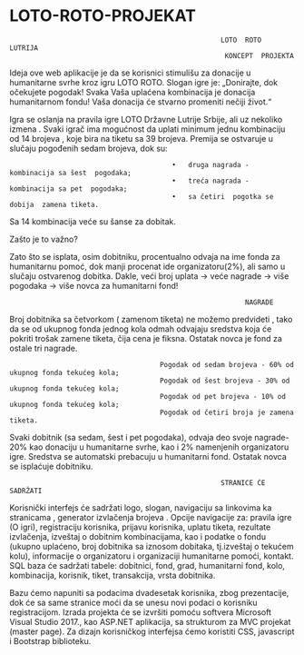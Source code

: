 # LOTO-ROTO-PROJEKAT

                                                        LOTO  ROTO  LUTRIJA
                                                         KONCEPT  PROJEKTA

  Ideja ove  web aplikacije je da se korisnici stimulišu za donacije u humanitarne svrhe kroz igru LOTO ROTO. 
Slogan igre je:  „Donirajte, dok očekujete pogodak! Svaka Vaša uplaćena kombinacija je donacija humanitarnom fondu! Vaša donacija će stvarno promeniti nečiji život.“

  Igra se oslanja na pravila igre LOTO Državne Lutrije Srbije, ali uz nekoliko izmena . Svaki  igrač ima mogućnost da uplati minimum jednu  kombinaciju od 14 brojeva , koje bira na tiketu sa 39 brojeva. Premija se ostvaruje  u slučaju pogođenih sedam  brojeva, dok su: 
  
                                            •	druga nagrada - kombinacija sa šest  pogodaka;
                                            •	treća nagrada - kombinacija sa pet  pogodaka;
                                            •	sa četiri  pogotka se dobija  zamena tiketa.
  Sa 14 kombinacija veće su šanse za dobitak.
  
Zašto je to važno?

  Zato što se isplata, osim dobitniku, procentualno odvaja na ime fonda za humanitarnu pomoć, dok  manji procenat ide organizatoru(2%), ali samo u slučaju ostvarenog dobitka. 
  Dakle, veći broj uplata -> veće nagrade -> više pogodaka -> više novca za humanitarni fond!

                                                              NAGRADE

  Broj dobitnika sa četvorkom ( zamenom tiketa) ne možemo predvideti , tako da se od ukupnog fonda jednog kola odmah odvajaju sredstva koja će pokriti  trošak zamene tiketa, čija cena je fiksna. Ostatak novca je fond za ostale tri nagrade.

                                         Pogodak od sedam brojeva - 60% od ukupnog fonda tekućeg kola;
                                         Pogodak od šest brojeva - 30% od ukupnog fonda tekućeg kola;
                                         Pogodak od pet brojeva - 10% od ukupnog fonda tekućeg kola;
                                         Pogodak od četiri broja je zamena tiketa.

  Svaki dobitnik (sa sedam, šest i pet pogodaka), odvaja deo svoje nagrade-20% kao donaciju u humanitarne svrhe, kao i 2% namenjenih organizatoru igre. Sredstva se automatski prebacuju u humanitarni fond. Ostatak novca se isplaćuje dobitniku.



                                                        STRANICE ĆE SADRŽATI

  Korisnički interfejs će sadržati logo, slogan, navigaciju sa linkovima ka stranicama , generator izvlačenja brojeva .
Opcije navigacije za: pravila igre (O igri), registraciju korisnika, prijavu korisnika, uplatu tiketa,   rezultate izvlačenja, izveštaj o dobitnim kombinacijama, kao i podatke o fondu (ukupno uplaćeno, broj dobitnika sa iznosom dobitaka, tj.izveštaj o tekućem kolu), informacije o organizatoru i organizaciji humanitarne pomoći, kontakt.
SQL baza će sadržati tabele: dobitnici, fond, grad, humanitarni fond, kolo, kombinacija, korisnik, tiket, transakcija, vrsta dobitnika.

  Bazu ćemo napuniti sa podacima dvadesetak korisnika, zbog prezentacije, dok će sa same stranice moći da se unesu novi podaci o korisniku registracijom.
  Izrada projekta će se izvršiti pomoću softvera Microsoft Visual Studio 2017., kao ASP.NET aplikacija, sa strukturom za MVC projekat (master page).
  Za dizajn korisničkog interfejsa ćemo koristiti CSS, javascript i  Bootstrap biblioteku.
